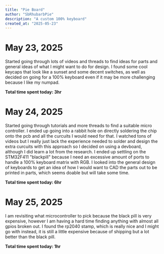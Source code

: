 ```yaml
---
title: "Pie Board"
author: "SbRhubarbPie"
description: "A custom 100% keyboard"
created_at: "2025-05-23"
---
```


# May 23, 2025
  Started going through lots of videos and threads to find ideas for parts and general ideas of what I might want to do for design. I found some cool keycaps that look like a sunset and some decent switches, as well as decided on going for a 100% keyboard even if it may be more challenging because I like my numpad.
  
  **Total time spent today: 3hr**

# May 24, 2025
  Started going through tutorials and more threads to find a suitable micro controller. I ended up going into a rabbit hole on directly soldering the chip onto the pcb and all the curcuits I would need for that. I watched tons of videos but I really just lack the experience needed to solder and design the extra curcuits with this approach so I decided on using a devboard, although I did learn a lot from the research. I ended up settling on the STM32F411 "blackpill" because I need an excessive amount of ports to handle a 100% keyboard matrix with RGB. I looked into the general design of keyboards to get an idea of how I would want to CAD the parts out to be printed in parts, which seems doable but will take some time.
  
  **Total time spent today: 6hr**

# May 25, 2025
  I am revisiting what microcontroller to pick because the black pill is very expensive, however I am having a hard time finding anything with almost all gpios broken out. I found the rp2040 stamp, which is really nice and I might go with instead, it is still a little expensive because of shipping but a lot better than the black pill.
  
  **Total time spent today: 1hr**
